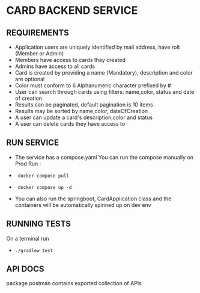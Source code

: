 # CARD BACKEND SERVICE

## REQUIREMENTS

* Application users are uniquely identified by mail address, have rolt (Member or Admin)
* Members have access to cards they created
* Admins have access to all cards
* Card is created by providing a name (Mandatory), description and color are optional
* Color must conform to 6 Alphanumeric character prefixed by #
* User can search through cards using filters: name,color, status and date of creation
* Results can be paginated, default pagination is 10 items
* Results may be sorted by name,color, dateOfCreation
* A user can update a card's description,color and status
* A user can delete cards they have access to


## RUN SERVICE

* The service has a compose.yaml 
  You can run the compose manually on Prod
   Run : 
*      docker compose pull
*      docker compose up -d
* You can also run the springboot, CardApplication class and the containers will
 be automatically spinned up on dev env

## RUNNING TESTS

On a terminal run
*     ./gradlew test

## API DOCS

package postman contains exported collection of APIs
